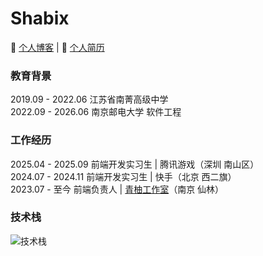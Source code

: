 # Shabix  
🔗 [个人博客](https://me.shabix.fun/) | 📄 [个人简历](https://resume.shabix.fun/)  


### 教育背景  
2019.09 - 2022.06 江苏省南菁高级中学  
2022.09 - 2026.06 南京邮电大学 软件工程  


### 工作经历  
2025.04 - 2025.09 前端开发实习生 | 腾讯游戏（深圳 南山区）  
2024.07 - 2024.11 前端开发实习生 | 快手（北京 西二旗）  
2023.07 - 至今 前端负责人 | [青柚工作室](https://qingyou.njupt.edu.cn/)（南京 仙林）  


### 技术栈  
![技术栈](https://skillicons.dev/icons?i=react,vue,golang,js,ts,git,webpack,nodejs,nestjs,md&perline=10&size=30)  

